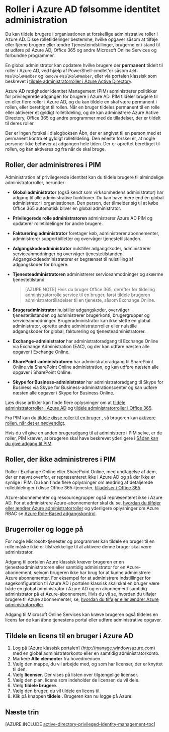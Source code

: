<properties
   pageTitle="Roller i PIM | Microsoft Azure"
   description="Få mere at vide, hvilke roller, der bruges til privilegerede identiteter med filtypenavnet Azure privilegerede identitet Management."
   services="active-directory"
   documentationCenter=""
   authors="kgremban"
   manager="femila"
   editor=""/>

<tags
   ms.service="active-directory"
   ms.devlang="na"
   ms.topic="article"
   ms.tgt_pltfrm="na"
   ms.workload="identity"
   ms.date="07/01/2016"
   ms.author="kgremban"/>

# <a name="roles-in-azure-ad-privileged-identity-management"></a>Roller i Azure AD følsomme identitet administration

<!-- **PLACEHOLDER: Need description of how this works. Azure PIM uses roles from MSODS objects.**-->

Du kan tildele brugere i organisationen at forskellige administrative roller i Azure AD. Disse rolletildelinger bestemme, hvilke opgaver såsom at tilføje eller fjerne brugere eller ændre Tjenesteindstillinger, brugerne er i stand til at udføre på Azure AD, Office 365 og andre Microsoft Online Services og forbundne programmer.  

En global administrator kan opdatere hvilke brugere der **permanent** tildelt til roller i Azure AD, ved hjælp af PowerShell-cmdlet'er såsom `Add-MsolRoleMember` og `Remove-MsolRoleMember`, eller via portalen klassisk som beskrevet i [tildele administratorroller i Azure Active Directory](active-directory-assign-admin-roles.md).

Azure AD rettigheder identitet Management (PIM) administrerer politikker for privilegerede adgangen for brugere i Azure AD. PIM tildeler brugere til en eller flere roller i Azure AD, og du kan tildele en skal være permanent i rollen, eller berettiget til rollen. Når en bruger tildeles permanent til en rolle eller aktiverer et gyldigt rolletildeling, og de kan administrere Azure Active Directory, Office 365 og andre programmer med de tilladelser, der er tildelt til deres roller.

Der er ingen forskel i dialogboksen Åbn, der er angivet til en person med et permanent kontra et gyldigt rolletildeling. Den eneste forskel er, at nogle personer ikke behøver at adgangen hele tiden. Der er oprettet berettiget til rollen, og kan aktiveres og fra når de skal bruge.

## <a name="roles-managed-in-pim"></a>Roller, der administreres i PIM

Administration af privilegerede identitet kan du tildele brugere til almindelige administratorroller, herunder:


- **Global administrator** (også kendt som virksomhedens administrator) har adgang til alle administrative funktioner. Du kan have mere end én global administrator i organisationen. Den person, der tilmelder sig til at købe Office 365 automatisk bliver en global administrator.
- **Privilegerede rolle administratoren** administrerer Azure AD PIM og opdaterer rolletildelinger for andre brugere.  
- **Fakturering administrator** foretager køb, administrerer abonnementer, administrerer supportbilletter og overvåger tjenestetilstanden.
- **Adgangskodeadministrator** nulstiller adgangskoder, administrerer serviceanmodninger og overvåger tjenestetilstanden. Adgangskodeadministratorer er begrænset til nulstilling af adgangskoder for brugere.
- **Tjenesteadministratoren** administrerer serviceanmodninger og skærme tjenestetilstand.

  > [AZURE.NOTE] Hvis du bruger Office 365, derefter før tildeling administratorrolle service til en bruger, først tildele brugeren administratortilladelser til en tjeneste, såsom Exchange Online.

- **Brugeradministrator** nulstiller adgangskoder, overvåger tjenestetilstanden og administrerer brugerkonti, brugergrupper og serviceanmodninger. Brugeradministrator kan ikke slette en global administrator, oprette andre administratorroller eller nulstille adgangskoder for global, fakturering og tjenesteadministratorer.
- **Exchange-administrator** har administratoradgang til Exchange Online via Exchange Administration (EAC), og der kan udføre næsten alle opgaver i Exchange Online.
- **SharePoint-administratoren** har administratoradgang til SharePoint Online via SharePoint Online administration, og kan udføre næsten alle opgaver i SharePoint Online.
- **Skype for Business-administrator** har administratoradgang til Skype for Business via Skype for Business-administrationscenter og kan udføre næsten alle opgaver i Skype for Business Online.

Læs disse artikler kan finde flere oplysninger om at [tildele administratorroller i Azure AD](active-directory-assign-admin-roles.md) og [tildele administratorroller i Office 365](https://support.office.com/article/Assigning-admin-roles-in-Office-365-eac4d046-1afd-4f1a-85fc-8219c79e1504).

<!--**PLACEHOLDER: The above article may not be the one we want since PIM gets roles from places other that Office 365**-->


Fra PIM kan du [tildele disse roller til en bruger](active-directory-privileged-identity-management-how-to-add-role-to-user.md) , så brugeren kan [aktivere rollen, når det er nødvendigt](active-directory-privileged-identity-management-how-to-activate-role.md).

Hvis du vil give en anden brugeradgang til at administrere i PIM selve, er de roller, PIM kræver, at brugeren skal have beskrevet yderligere i [Sådan kan du give adgang til PIM](active-directory-privileged-identity-management-how-to-give-access-to-pim.md).


<!-- ## The PIM Security Administrator Role **PLACEHOLDER: Need description of the Security Administrator role.**-->

## <a name="roles-not-managed-in-pim"></a>Roller, der ikke administreres i PIM

Roller i Exchange Online eller SharePoint Online, med undtagelse af dem, der er nævnt ovenfor, er repræsenteret ikke i Azure AD og så der ikke er synlige i PIM. Du kan finde flere oplysninger om ændring af detaljerede rolletildelinger i disse Office 365-tjenester, [tilladelser i Office 365](https://support.office.com/article/Permissions-in-Office-365-da585eea-f576-4f55-a1e0-87090b6aaa9d).

Azure-abonnementer og ressourcegrupper også repræsenteret ikke i Azure AD. For at administrere Azure-abonnementer skal du se, [hvordan du tilføjer eller ændrer Azure administratorroller](../billing-add-change-azure-subscription-administrator.md) og yderligere oplysninger om Azure RBAC se [Azure Role-Based adgangskontrol](role-based-access-control-configure.md).

<!--**The above links might be replaced by ones that are from within this documentation repository **-->


## <a name="user-roles-and-signing-in"></a>Brugerroller og logge på
For nogle Microsoft-tjenester og programmer kan tildele en bruger til en rolle måske ikke er tilstrækkelige til at aktivere denne bruger skal være administrator.

Adgang til portalen Azure klassisk kræver brugeren er en tjenesteadministratoren eller samtidig administrator for en Azure-abonnement, selvom brugeren ikke har brug for at kunne administrere Azure abonnementer.  For eksempel for at administrere indstillinger for søgekonfiguration til Azure AD i portalen klassisk skal skal en bruger være både en global administrator i Azure AD og en abonnement samtidig administrator på et Azure-abonnement.  Hvis du vil se, hvordan du tilføjer brugere til Azure abonnementer, se, [hvordan du tilføjer eller ændrer Azure administratorroller](../billing-add-change-azure-subscription-administrator.md).

Adgang til Microsoft Online Services kan kræve brugeren også tildeles en licens før de kan åbne tjenestens portal eller udføre administrative opgaver.

## <a name="assign-a-license-to-a-user-in-azure-ad"></a>Tildele en licens til en bruger i Azure AD

1. Log på [Azure klassisk portalen] (http://manage.windowsazure.com) med en global administratorkonto eller en samtidig administratorkonto.
2. Markere **Alle elementer** fra hovedmenuen.
3. Vælg den mappe, du vil arbejde med, og som har licenser, der er knyttet til den.
4. Vælg **licenser**. Der vises på listen over tilgængelige licenser.
5. Vælg den plan, licens som indeholder de licenser, du vil dele.
6. Vælg **tildele brugere**.
7. Vælg den bruger, du vil tildele en licens til.
8. Klik på knappen **tildele** .  Brugeren kan nu logge på Azure.

<!--Every topic should have next steps and links to the next logical set of content to keep the customer engaged-->
## <a name="next-steps"></a>Næste trin
[AZURE.INCLUDE [active-directory-privileged-identity-management-toc](../../includes/active-directory-privileged-identity-management-toc.md)]
